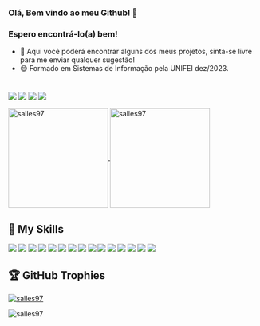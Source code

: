 ### Olá, Bem vindo ao meu Github! 👋
### Espero encontrá-lo(a) bem!


- 👯 Aqui você poderá encontrar alguns dos meus projetos, sinta-se livre para me enviar qualquer sugestão!
- 😄 Formado em Sistemas de Informação pela UNIFEI dez/2023.
 
#

<a href="https://www.linkedin.com/in/sallesdev" target="_blank"><img src="https://img.shields.io/badge/-LinkedIn-%230077B5?style=for-the-badge&logo=linkedin&logoColor=white" target="_blank"></a>
<a href="https://wa.me/5519999723377" target="_blank"><img src="https://img.shields.io/badge/WhatsApp-25D366.svg?style=for-the-badge&logo=WhatsApp&logoColor=white" target="_blank"></a>
<a href = "mailto:gustavohs123@hotmail.com"><img src="https://img.shields.io/badge/Gmail-D14836?style=for-the-badge&logo=gmail&logoColor=white" target="_blank"></a>
<a href="https://instagram.com/salles_guu" target="_blank"><img src="https://img.shields.io/badge/-Instagram-%23E4405F?style=for-the-badge&logo=instagram&logoColor=white" target="_blank"></a>

  <a href="https://github.com/salles97">
  	<img height=200 align="center" src="https://github-readme-stats.vercel.app/api?username=salles97&show_icons=true&theme=dracula&locale=en&count_private=true&layout=compact" alt="salles97" />
  </a>
  <a href="https://github.com/salles97">
  	<img height=200 align="center" src="https://github-readme-stats.vercel.app/api/top-langs/?username=salles97&show_icons=true&layout=compact&langs_count=16&theme=dracula&locale=en&hide=makefile,cmake,SWIG,shell,objective-c&card_width=320" alt="salles97"/> 
  </a>

## 🦾 My Skills

<div>  
<img src="https://img.shields.io/badge/PostgreSQL-000?style=for-the-badge&logo=postgresql" target="_blank">
<img src="https://img.shields.io/badge/MySQL-005C84?style=for-the-badge&logo=mysql&logoColor=white" target="_blank"> 
<img src="https://img.shields.io/badge/HTML5-E34F26?style=for-the-badge&logo=html5&logoColor=white" target="_blank">
<img src="https://img.shields.io/badge/CSS3-1572B6?style=for-the-badge&logo=css3&logoColor=white" target="_blank">
<img src="https://img.shields.io/badge/JavaScript-F7DF1E?style=for-the-badge&logo=javascript&logoColor=black" target="_blank">
<img src="https://img.shields.io/badge/React-20232A?style=for-the-badge&logo=react&logoColor=61DAFB" target="_blank">  
<img src="https://img.shields.io/badge/nestjs-%23E0234E.svg?style=for-the-badge&logo=nestjs&logoColor=white" target="_blank">  
<img src="https://img.shields.io/badge/python-3670A0?style=for-the-badge&logo=python&logoColor=ffdd54" target="_blank">
<img src="https://img.shields.io/badge/GIT-E44C30?style=for-the-badge&logo=git&logoColor=white" target="_blank">
<img src="https://img.shields.io/badge/C-00599C?style=for-the-badge&logo=c&logoColor=white" target="_blank">
<img src="https://img.shields.io/badge/C%2B%2B-00599C?style=for-the-badge&logo=c%2B%2B&logoColor=white" target="_blank">
<img src="https://img.shields.io/badge/Flutter-02569B?style=for-the-badge&logo=flutter&logoColor=white" target="_blank">
<img src="https://img.shields.io/badge/Java-ED8B00?style=for-the-badge&logo=openjdk&logoColor=white" target="_blank">
<img src="https://img.shields.io/badge/VSCode-0078D4?style=for-the-badge&logo=visual%20studio%20code&logoColor=white" target="_blank">
<img src="https://img.shields.io/badge/Trello-0052CC?style=for-the-badge&logo=trello&logoColor=white" target="_blank"> 
</div>
 
## 🏆 GitHub Trophies

<p align="left"> <a href="https://github.com/ryo-ma/github-profile-trophy"><img src="https://github-profile-trophy.vercel.app/?username=salles97&rank=SECRET,SSS,SS,S,AAA,AA,A,B,C&column=-1&theme=dracula" alt="salles97" /></a> </p>

<p align="left"> <img src="https://komarev.com/ghpvc/?username=salles97&label=Profile%20views&color=0e75b6&style=flat" alt="salles97" /> </p>
